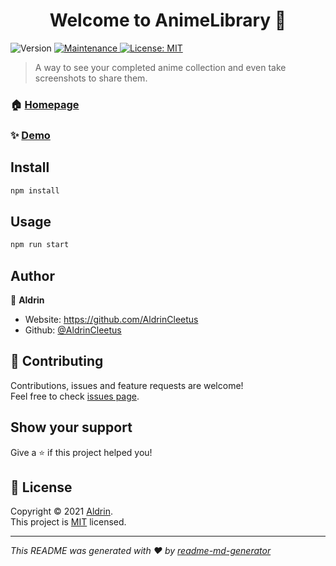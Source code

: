 <h1 align="center">Welcome to AnimeLibrary 👋</h1>
<p>
  <img alt="Version" src="https://img.shields.io/badge/version-1.0.0-blue.svg?cacheSeconds=2592000" />
  <a href="https://github.com/AldrinCleetus/AnimeLibrary/graphs/commit-activity" target="_blank">
    <img alt="Maintenance" src="https://img.shields.io/badge/Maintained%3F-yes-green.svg" />
  </a>
  <a href="https://github.com/AldrinCleetus/AnimeLibrary/blob/main/LICENSE" target="_blank">
    <img alt="License: MIT" src="https://img.shields.io/github/license/AldrinCleetus/AnimeLibrary" />
  </a>
</p>

> A way to see your completed anime collection and even take screenshots to share them. 

### 🏠 [Homepage](https://animelibrary.herokuapp.com)

### ✨ [Demo](https://animelibrary.herokuapp.com)

## Install

```sh
npm install
```

## Usage

```sh
npm run start
```

## Author

👤 **Aldrin**

* Website: https://github.com/AldrinCleetus
* Github: [@AldrinCleetus](https://github.com/AldrinCleetus)

## 🤝 Contributing

Contributions, issues and feature requests are welcome!<br />Feel free to check [issues page](https://github.com/AldrinCleetus/AnimeLibrary/issues). 

## Show your support

Give a ⭐️ if this project helped you!

## 📝 License

Copyright © 2021 [Aldrin](https://github.com/AldrinCleetus).<br />
This project is [MIT](https://github.com/AldrinCleetus/AnimeLibrary/blob/master/LICENSE) licensed.

***
_This README was generated with ❤️ by [readme-md-generator](https://github.com/kefranabg/readme-md-generator)_